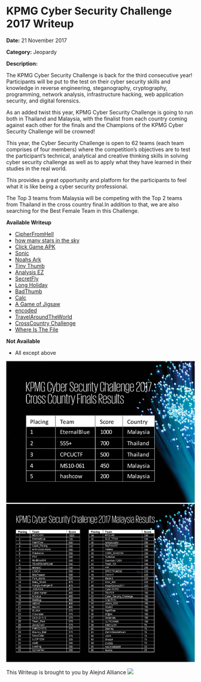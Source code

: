 # KPMG Cyber Security Challenge 2017 Writeup

**Date:** 21 November 2017

**Category:** Jeopardy

**Description:**

The KPMG Cyber Security Challenge is back for the third consecutive year! Participants will be put to the test on their cyber security skills and knowledge in reverse engineering, steganography, cryptography, programming, network analysis, infrastructure hacking, web application security, and digital forensics.

As an added twist this year, KPMG Cyber Security Challenge is going to run both in Thailand and Malaysia, with the finalist from each country coming against each other for the finals and the Champions of the KPMG Cyber Security Challenge will be crowned!

This year, the Cyber Security Challenge is open to 62 teams (each team comprises of four members) where the competition’s objectives are to test the participant’s technical, analytical and creative thinking skills in solving cyber security challenge as well as to apply what they have learned in their studies in the real world.

This provides a great opportunity and platform for the participants to feel what it is like being a cyber security professional.

The Top 3 teams from Malaysia will be competing with the Top 2 teams from Thailand in the cross country final.In addition to that, we are also searching for the Best Female Team in this Challenge.



**Available Writeup**

- [CipherFromHell](https://github.com/alejndalliance/KPMG-Cyber-Security-Challenge-2017/tree/master/ACT%201/CipherFromHell)
- [how many stars in the sky](https://github.com/alejndalliance/KPMG-Cyber-Security-Challenge-2017/tree/master/ACT%204/how%20many%20stars%20in%20the%20sky)
- [Click Game APK](https://github.com/alejndalliance/KPMG-Cyber-Security-Challenge-2017/tree/master/ACT%204/click%20game%20apk)
- [Sonic](https://github.com/alejndalliance/KPMG-Cyber-Security-Challenge-2017/tree/master/ACT%204/sonic)
- [Noahs Ark](https://github.com/alejndalliance/KPMG-Cyber-Security-Challenge-2017/tree/master/Noahs%20Ark)
- [Tiny Thumb](https://github.com/alejndalliance/KPMG-Cyber-Security-Challenge-2017/tree/master/ACT%204/tiny%20thumb)
- [Analysis EZ](https://github.com/alejndalliance/KPMG-Cyber-Security-Challenge-2017/tree/master/ACT%204/anal%20ez)
- [SecretFly](SecretFly/)
- [Long Holiday](https://github.com/alejndalliance/KPMG-Cyber-Security-Challenge-2017/tree/master/ACT%203/Long%20Holiday)
- [BadThumb](https://github.com/alejndalliance/KPMG-Cyber-Security-Challenge-2017/tree/master/ACT%203/BadThumb)
- [Calc](Calc/)
- [A Game of Jigsaw](https://github.com/alejndalliance/KPMG-Cyber-Security-Challenge-2017/tree/master/ACT%203/A%20Game%20of%20Jigsaw)
- [encoded](https://github.com/alejndalliance/KPMG-Cyber-Security-Challenge-2017/tree/master/ACT%205/encoded)
- [TravelAroundTheWorld](https://github.com/alejndalliance/KPMG-Cyber-Security-Challenge-2017/blob/master/ACT%205/travel)
- [CrossCountry Challenge](https://github.com/alejndalliance/KPMG-Cyber-Security-Challenge-2017/blob/master/CrossCountry-Challenge/README.md)
- [Where Is The File](https://github.com/alejndalliance/KPMG-Cyber-Security-Challenge-2017/tree/master/ACT%203/Where%20Is%20The%20File)


**Not Available**
- All except above

![image](score-final.jpg)
![image](score-malaysia.jpg)


This Writeup is brought to you by Alejnd Alliance <img src="https://github.com/najashark/KICTM-2017-CTF-Writeup/blob/master/logo.png?raw=true" width="40">
